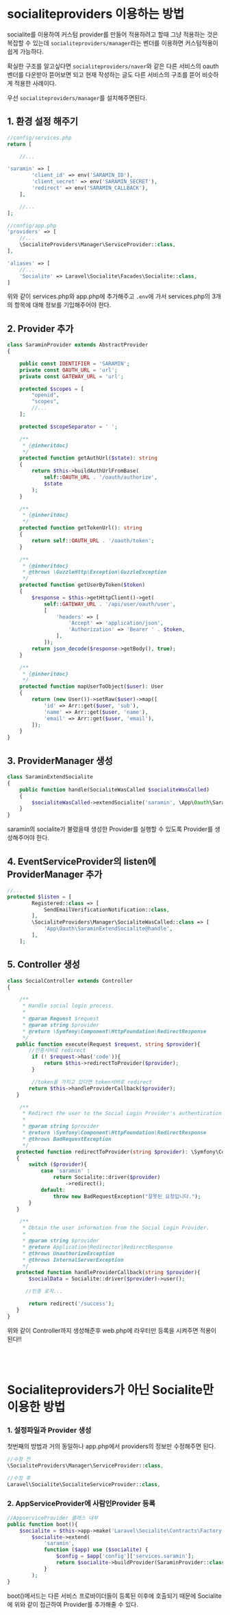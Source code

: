 # socialiteproviders 이용하는 방법

socialite를 이용하여 커스텀 provider를 만들어 적용하려고 할때 그냥 적용하는 것은 복잡할 수 있는데 `socialiteproviders/manager`라는 벤더를 이용하면 커스텀적용이 쉽게 가능하다.

확실한 구조를 알고싶다면 `socialiteproviders/naver`와 같은 다른 서비스의 oauth 벤더를 다운받아 뜯어보면 되고 현재 작성하는 글도 다른 서비스의 구조를 뜯어 비슷하게 적용한 사례이다.

우선 `socialiteproviders/manager`를 설치해주면된다.

## 1. 환경 설정 해주기

```php
//config/services.php
return [

    //...

'saramin' => [
        'client_id' => env('SARAMIN_ID'),
        'client_secret' => env('SARAMIN_SECRET'),
        'redirect' => env('SARAMIN_CALLBACK'),
    ],

    //...
];

//config/app.php
'providers' => [
    //...
    \SocialiteProviders\Manager\ServiceProvider::class,
],

'aliases' => [
    //...
    'Socialite' => Laravel\Socialite\Facades\Socialite::class,
]
```

위와 같이 services.php와 app.php에 추가해주고 `.env`에 가서 services.php의 3개의 항목에 대해 정보를 기입해주어야 한다.

## 2. Provider 추가

```php
class SaraminProvider extends AbstractProvider
{

    public const IDENTIFIER = 'SARAMIN';
    private const OAUTH_URL = 'url';
    private const GATEWAY_URL = 'url';

    protected $scopes = [
        "openid",
        "scopes",
        //...
    ];

    protected $scopeSeparator = ' ';

    /**
     * {@inheritdoc}
     */
    protected function getAuthUrl($state): string
    {
        return $this->buildAuthUrlFromBase(
            self::OAUTH_URL . '/oauth/authorize',
            $state
        );
    }

    /**
     * {@inheritdoc}
     */
    protected function getTokenUrl(): string
    {
        return self::OAUTH_URL . '/oauth/token';
    }

    /**
     * {@inheritdoc}
     * @throws \GuzzleHttp\Exception\GuzzleException
     */
    protected function getUserByToken($token)
    {
        $response = $this->getHttpClient()->get(
            self::GATEWAY_URL . '/api/user/oauth/user',
            [
                'headers' => [
                    'Accept' => 'application/json',
                    'Authorization' => 'Bearer ' . $token,
                ],
            ]);
        return json_decode($response->getBody(), true);
    }

    /**
     * {@inheritdoc}
     */
    protected function mapUserToObject($user): User
    {
        return (new User())->setRaw($user)->map([
            'id' => Arr::get($user, 'sub'),
            'name' => Arr::get($user, 'name'),
            'email' => Arr::get($user, 'email'),
        ]);
    }
}
```

## 3. ProviderManager 생성

```php
class SaraminExtendSocialite
{
    public function handle(SocialiteWasCalled $socialiteWasCalled)
    {
        $socialiteWasCalled->extendSocialite('saramin', \App\Oauth\SaraminProvider::class);
    }
}

```

saramin의 socialite가 불렸을때 생성한 Provider를 실행할 수 있도록 Provider를 생성해주어야 한다.

## 4. EventServiceProvider의 listen에 ProviderManager 추가

```php
//...
protected $listen = [
        Registered::class => [
            SendEmailVerificationNotification::class,
        ],
        \SocialiteProviders\Manager\SocialiteWasCalled::class => [
            'App\Oauth\SaraminExtendSocialite@handle',
        ],
    ];
```

## 5. Controller 생성

```php
class SocialController extends Controller
{

    /**
     * Handle social login process.
     *
     * @param Request $request
     * @param string $provider
     * @return \Symfony\Component\HttpFoundation\RedirectResponse
     */
   public function execute(Request $request, string $provider){
       //인증서버로 redirect
        if (! $request->has('code')){
            return $this->redirectToProvider($provider);
        }

        //token을 가지고 있다면 token서버로 redirect
       return $this->handleProviderCallback($provider);
   }

    /**
     * Redirect the user to the Social Login Provider's authentication page.
     *
     * @param string $provider
     * @return \Symfony\Component\HttpFoundation\RedirectResponse
     * @throws BadRequestException
     */
   protected function redirectToProvider(string $provider): \Symfony\Component\HttpFoundation\RedirectResponse
   {
       switch ($provider){
           case 'saramin' :
               return Socialite::driver($provider)
                   ->redirect();
           default:
               throw new BadRequestException("잘못된 요청입니다.");
       }
   }

    /**
     * Obtain the user information from the Social Login Provider.
     *
     * @param string $provider
     * @return Application|Redirector|RedirectResponse
     * @throws UnauthorizeException
     * @throws InternalServerException
     */
   protected function handleProviderCallback(string $provider){
       $socialData = Socialite::driver($provider)->user();

      //인증 로직...

       return redirect('/success');
   }
}

```

위와 같이 Controller까지 생성해준후 web.php에 라우터만 등록을 시켜주면 적용이 된다!!

<br><br>

# Socialiteproviders가 아닌 Socialite만 이용한 방법

### 1. 설정파일과 Provider 생성

첫번째의 방법과 거의 동일하나 app.php에서 providers의 정보만 수정해주면 된다.

```php
//수정 전
\SocialiteProviders\Manager\ServiceProvider::class,

//수정 후
Laravel\Socialite\SocialiteServiceProvider::class,
```

### 2. AppServiceProvider에 사람인Provider 등록

```php
//AppserviceProvider 클래스 내부
public function boot(){
    $socialite = $this->app->make('Laravel\Socialite\Contracts\Factory');
        $socialite->extend(
            'saramin',
            function ($app) use ($socialite) {
                $config = $app['config']['services.saramin'];
                return $socialite->buildProvider(SaraminProvider::class, $config);
            }
        );
}
```

boot()메서드는 다른 서비스 프로바이더들이 등록된 이후에 호출되기 때문에 Socialite에 위와 같이 접근하여 Provider를 추가해줄 수 있다.
